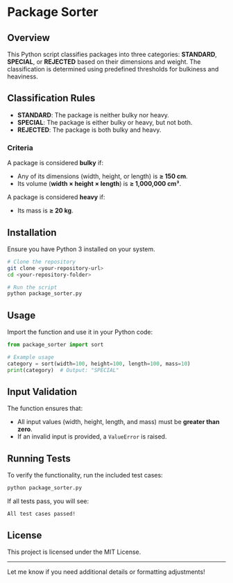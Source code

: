 # Package Sorter

## Overview
This Python script classifies packages into three categories: **STANDARD**, **SPECIAL**, or **REJECTED** based on their dimensions and weight. The classification is determined using predefined thresholds for bulkiness and heaviness.

## Classification Rules
- **STANDARD**: The package is neither bulky nor heavy.
- **SPECIAL**: The package is either bulky or heavy, but not both.
- **REJECTED**: The package is both bulky and heavy.

### Criteria
A package is considered **bulky** if:
- Any of its dimensions (width, height, or length) is **≥ 150 cm**.
- Its volume (**width × height × length**) is **≥ 1,000,000 cm³**.

A package is considered **heavy** if:
- Its mass is **≥ 20 kg**.

## Installation
Ensure you have Python 3 installed on your system.

```sh
# Clone the repository
git clone <your-repository-url>
cd <your-repository-folder>

# Run the script
python package_sorter.py
```

## Usage
Import the function and use it in your Python code:

```python
from package_sorter import sort

# Example usage
category = sort(width=100, height=100, length=100, mass=10)
print(category)  # Output: "SPECIAL"
```

## Input Validation
The function ensures that:
- All input values (width, height, length, and mass) must be **greater than zero**.
- If an invalid input is provided, a `ValueError` is raised.

## Running Tests
To verify the functionality, run the included test cases:

```sh
python package_sorter.py
```

If all tests pass, you will see:

```
All test cases passed!
```

## License
This project is licensed under the MIT License.

---

Let me know if you need additional details or formatting adjustments!


